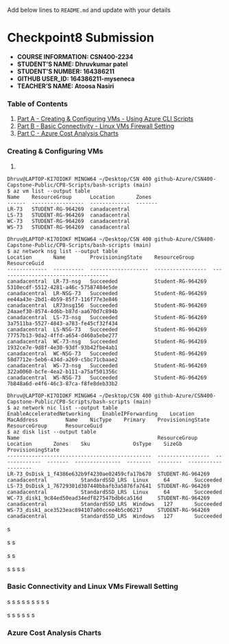 Add below lines to `README.md` and update with your details

# Checkpoint8 Submission

- **COURSE INFORMATION: CSN400-2234**
- **STUDENT’S NAME: Dhruvkumar patel**
- **STUDENT'S NUMBER: 164386211**
- **GITHUB USER_ID: 164386211-myseneca** 
- **TEACHER’S NAME: Atoosa Nasiri** 

### Table of Contents

1. [Part A - Creating & Configuring VMs - Using Azure CLI Scripts](#Creating-&-Configuring-VMs)
2. [Part B - Basic Connectivity - Linux VMs Firewall Setting](#Basic-Connectivity-and-Linux-VMs-Firewall-Setting)
3. [Part C - Azure Cost Analysis Charts](#Azure-Cost-Analysis-Charts)

### Creating & Configuring VMs

1) 
```
Dhruv@LAPTOP-KI7OIOKF MINGW64 ~/Desktop/CSN 400 github-Azure/CSN400-Capstone-Public/CP8-Scripts/bash-scripts (main)
$ az vm list --output table
Name    ResourceGroup      Location       Zones
------  -----------------  -------------  -------
LR-73   STUDENT-RG-964269  canadacentral
LS-73   STUDENT-RG-964269  canadacentral
WC-73   STUDENT-RG-964269  canadacentral
WS-73   STUDENT-RG-964269  canadacentral

Dhruv@LAPTOP-KI7OIOKF MINGW64 ~/Desktop/CSN 400 github-Azure/CSN400-Capstone-Public/CP8-Scripts/bash-scripts (main)
$ az network nsg list --output table
Location       Name        ProvisioningState    ResourceGroup      ResourceGuid
-------------  ----------  -------------------  -----------------  ------------------------------------
canadacentral  LR-73-nsg   Succeeded            Student-RG-964269  5310ecdf-5512-4281-a46c-57587484e5de
canadacentral  LR-NSG-73   Succeeded            Student-RG-964269  ee44a43e-2bd1-4b59-85f7-116f77e3e846
canadacentral  LR73nsg156  Succeeded            Student-RG-964269  24aaef30-8574-4d6b-b87d-aa670d7c894b
canadacentral  LS-73-nsg   Succeeded            Student-RG-964269  3a7511ba-5527-4843-a783-fe45cf32f434
canadacentral  LS-NSG-73   Succeeded            Student-RG-964269  77757b13-9da2-4ffd-a654-d460a5ebe277
canadacentral  WC-73-nsg   Succeeded            Student-RG-964269  1932ce7e-9d8f-4e30-93df-93b42fbe4ab1
canadacentral  WC-NSG-73   Succeeded            Student-RG-964269  58d7712e-5eb6-434d-a269-c5bc71cbaae2
canadacentral  WS-73-nsg   Succeeded            Student-RG-964269  322a0060-bcfe-4ea2-b111-a75af501356c
canadacentral  WS-NSG-73   Succeeded            Student-RG-964269  7b848a6d-e4f6-46c3-87ca-f8fe8deb33b2

Dhruv@LAPTOP-KI7OIOKF MINGW64 ~/Desktop/CSN 400 github-Azure/CSN400-Capstone-Public/CP8-Scripts/bash-scripts (main)
$ az network nic list --output table
EnableAcceleratedNetworking    EnableIPForwarding    Location       MacAddress         Name    NicType    Primary    ProvisioningState    ResourceGroup      ResourceGuid                       
$ az disk list --output table
Name                                             ResourceGroup      Location       Zones    Sku              OsType    SizeGb    ProvisioningState
-----------------------------------------------  -----------------  -------------  -------  ---------------  --------  --------  -------------------
LR-73_OsDisk_1_f4386e632b9f4230ae02459cfa17b670  STUDENT-RG-964269  canadacentral           StandardSSD_LRS  Linux     64        Succeeded
LS-73_OsDisk_1_76729301d307440bbafb3a5876fa7641  STUDENT-RG-964269  canadacentral           StandardSSD_LRS  Linux     64        Succeeded
WC-73_disk1_9c84ed50ead34edf827547bdb6ca516d     STUDENT-RG-964269  canadacentral           StandardSSD_LRS  Windows   127       Succeeded
WS-73_disk1_ace3523eac894107a00ccee4b5c06217     STUDENT-RG-964269  canadacentral           StandardSSD_LRS  Windows   127       Succeeded

```



s



s
s

s
s

s
s
s
s











### Basic Connectivity and Linux VMs Firewall Setting






s
s
s
s
s
s
s
s
s

s
s
s
s
s
s

























### Azure Cost Analysis Charts
